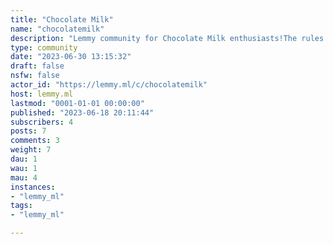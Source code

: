 ```yaml
---
title: "Chocolate Milk" 
name: "chocolatemilk"
description: "Lemmy community for Chocolate Milk enthusiasts!The rules of this community are very lax, but exist nonetheless:1. All posts must pertain to chocolate milk. Pre-made, home made, plant-based, or syrups/powders, all are welcome in the community.2. Follow the Code of Conduct for the instance, and keep things civil!"
type: community
date: "2023-06-30 13:15:32"
draft: false
nsfw: false
actor_id: "https://lemmy.ml/c/chocolatemilk"
host: lemmy.ml
lastmod: "0001-01-01 00:00:00"
published: "2023-06-18 20:11:44"
subscribers: 4
posts: 7
comments: 3
weight: 7
dau: 1
wau: 1
mau: 4
instances:
- "lemmy_ml"
tags: 
- "lemmy_ml"

---
```

